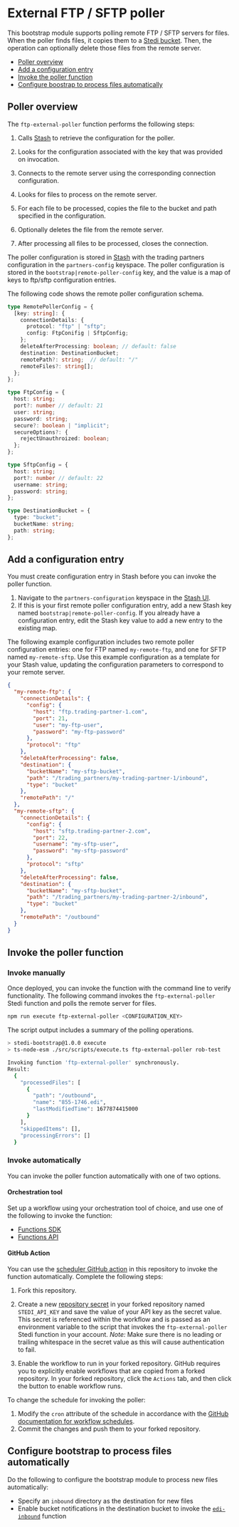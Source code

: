# External FTP / SFTP poller

This bootstrap module supports polling remote FTP / SFTP servers for files. When the poller finds files, it copies them to a [Stedi bucket](https://www.stedi.com/docs/buckets). Then, the operation can optionally delete those files from the remote server.

- [Poller overview](#poller-overview)
- [Add a configuration entry](#add-a-configuration-entry)
- [Invoke the poller function](#invoke-the-poller-function)
- [Configure boostrap to process files automatically](#configure-bootstrap-to-process-files-automatically)


## Poller overview

The `ftp-external-poller` function performs the following steps:

1. Calls [Stash](https://www.stedi.com/docs/stash) to retrieve the configuration for the poller.

1. Looks for the configuration associated with the key that was provided on invocation.

1. Connects to the remote server using the corresponding connection configuration.

1. Looks for files to process on the remote server.

1. For each file to be processed, copies the file to the bucket and path specified in the configuration.

1. Optionally deletes the file from the remote server.

1. After processing all files to be processed, closes the connection.

The poller configuration is stored in [Stash](https://www.stedi.com/docs/stash) with the trading partners
configuration in the `partners-config` keyspace. The poller configuration is stored in
the `bootstrap|remote-poller-config` key, and the value is a map of keys to ftp/sftp configuration entries.

The following code shows the remote poller configuration schema.

```typescript
type RemotePollerConfig = {
  [key: string]: {
    connectionDetails: {
      protocol: "ftp" | "sftp";
      config: FtpConifig | SftpConfig;
    };
    deleteAfterProcessing: boolean; // default: false
    destination: DestinationBucket;
    remotePath?: string;  // default: "/"
    remoteFiles?: string[];
  };
};

type FtpConfig = {
  host: string;
  port?: number // default: 21
  user: string;
  password: string;
  secure?: boolean | "implicit";
  secureOptions?: {
    rejectUnauthroized: boolean;
  };
};

type SftpConfig = {
  host: string;
  port?: number // default: 22
  username: string;
  password: string;
};

type DestinationBucket = {
  type: "bucket";
  bucketName: string;
  path: string;
};
```

## Add a configuration entry

You must create configuration entry in Stash before you can invoke the poller function. 

1. Navigate to the `partners-configuration`
keyspace in the [Stash UI](https://www.stedi.com/app/stash/keyspace/partners-configuration). 
1. If this is your first remote poller configuration entry, add a new Stash key named `bootstrap|remote-poller-config`. If you already have
a configuration entry, edit the Stash key value to add a new entry to the existing map.

The following example configuration includes two remote poller configuration entries: one for FTP
named `my-remote-ftp`, and one for SFTP named `my-remote-sftp`. Use this example configuration as a template
for your Stash value, updating the configuration parameters to correspond to your remote server.

```json
{
  "my-remote-ftp": {
    "connectionDetails": {
      "config": {
        "host": "ftp.trading-partner-1.com",
        "port": 21,
        "user": "my-ftp-user",
        "password": "my-ftp-password"
      },
      "protocol": "ftp"
    },
    "deleteAfterProcessing": false,
    "destination": {
      "bucketName": "my-sftp-bucket",
      "path": "/trading_partners/my-trading-partner-1/inbound",
      "type": "bucket"
    },
    "remotePath": "/"
  },
  "my-remote-sftp": {
    "connectionDetails": {
      "config": {
        "host": "sftp.trading-partner-2.com",
        "port": 22,
        "username": "my-sftp-user",
        "password": "my-sftp-password"
      },
      "protocol": "sftp"
    },
    "deleteAfterProcessing": false,
    "destination": {
      "bucketName": "my-sftp-bucket",
      "path": "/trading_partners/my-trading-partner-2/inbound",
      "type": "bucket"
    },
    "remotePath": "/outbound"
  }
}
```

## Invoke the poller function


### Invoke manually

Once deployed, you can invoke the function with the command line to verify functionality. The following command invokes the `ftp-external-poller` Stedi function and polls the remote server for files.

```bash
npm run execute ftp-external-poller <CONFIGURATION_KEY>
```

The script output includes a summary of the polling operations.

```bash
> stedi-bootstrap@1.0.0 execute
> ts-node-esm ./src/scripts/execute.ts ftp-external-poller rob-test

Invoking function 'ftp-external-poller' synchronously.
Result:
  {
    "processedFiles": [
      {
        "path": "/outbound",
        "name": "855-1746.edi",
        "lastModifiedTime": 1677874415000
      }
    ],
    "skippedItems": [],
    "processingErrors": []
  }
```

### Invoke automatically

You can invoke the poller function automatically with one of two options.

#### Orchestration tool

Set up a workflow using your orchestration tool of choice, and use one of the following to invoke the function: 
- [Functions SDK](https://www.stedi.com/docs/functions/tutorial#invoke-a-function-using-the-stedi-functions-sdk) 
- [Functions API](https://www.stedi.com/docs/api/functions#InvokeFunction)

#### GitHub Action

You can use the [scheduler GitHub action](/.github/workflows/scheduled-ftp-poller.yaml) in this repository to invoke the
function automatically. Complete the following steps: 

1. Fork this repository.
2. Create a new [repository secret](https://docs.github.com/en/actions/security-guides/encrypted-secrets?tool=webui#creating-encrypted-secrets-for-a-repository)
   in your forked repository named `STEDI_API_KEY` and save the value of your API key as the secret value. This secret is
   referenced within the workflow and is passed as an environment variable to the script that invokes
   the `ftp-external-poller` Stedi function in your account. _Note:_ Make sure there is no leading or trailing
   whitespace in the secret value as this will cause authentication to fail.

1. Enable the workflow to run in your forked repository. GitHub requires you to explicitly enable
   workflows that are copied from a forked repository. In your forked repository, click the `Actions` tab, and then click the
   button to enable workflow runs.

To change the schedule for invoking the poller:

1. Modify the `cron` attribute of the schedule in accordance
with the [GitHub documentation for workflow schedules](https://docs.github.com/en/actions/using-workflows/events-that-trigger-workflows#schedule).
1. Commit the changes and push them to your forked repository.

## Configure bootstrap to process files automatically

Do the following to configure the bootstrap module to process new files automatically:
- Specify an `inbound` directory as the destination for new files
- Enable bucket notifications in the destination bucket to invoke the [`edi-inbound`](/src/functions/edi/inbound/handler.ts) function
